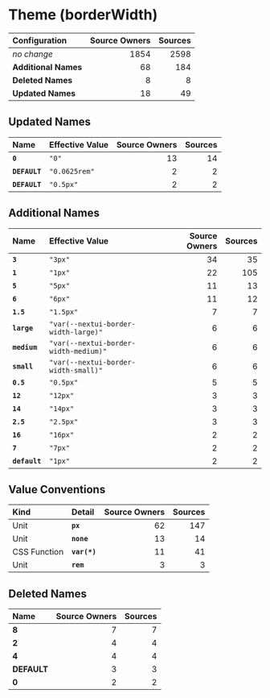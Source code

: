 # Theme (borderWidth)

| Configuration | Source Owners | Sources |
| :------------ | ------------: | ------: |
| *no change* | 1854 | 2598 |
| **Additional Names** | 68 | 184 |
| **Deleted Names** | 8 | 8 |
| **Updated Names** | 18 | 49 |

## Updated Names

| Name | Effective Value | Source Owners | Sources |
| :--- | :-------------- | ------------: | ------: |
| **`0`** | `"0"` | 13 | 14 |
| **`DEFAULT`** | `"0.0625rem"` | 2 | 2 |
| **`DEFAULT`** | `"0.5px"` | 2 | 2 |

## Additional Names

| Name | Effective Value | Source Owners | Sources |
| :--- | :-------------- | ------------: | ------: |
| **`3`** | `"3px"` | 34 | 35 |
| **`1`** | `"1px"` | 22 | 105 |
| **`5`** | `"5px"` | 11 | 13 |
| **`6`** | `"6px"` | 11 | 12 |
| **`1.5`** | `"1.5px"` | 7 | 7 |
| **`large`** | `"var(--nextui-border-width-large)"` | 6 | 6 |
| **`medium`** | `"var(--nextui-border-width-medium)"` | 6 | 6 |
| **`small`** | `"var(--nextui-border-width-small)"` | 6 | 6 |
| **`0.5`** | `"0.5px"` | 5 | 5 |
| **`12`** | `"12px"` | 3 | 3 |
| **`14`** | `"14px"` | 3 | 3 |
| **`2.5`** | `"2.5px"` | 3 | 3 |
| **`16`** | `"16px"` | 2 | 2 |
| **`7`** | `"7px"` | 2 | 2 |
| **`default`** | `"1px"` | 2 | 2 |

## Value Conventions

| Kind | Detail | Source Owners | Sources |
| :--- | :----- | ------------: | ------: |
| Unit | **`px`** | 62 | 147 |
| Unit | **`none`** | 13 | 14 |
| CSS Function | **`var(*)`** | 11 | 41 |
| Unit | **`rem`** | 3 | 3 |

## Deleted Names

| Name | Source Owners | Sources |
| :--- | ------------: | ------: |
| **8** | 7 | 7 |
| **2** | 4 | 4 |
| **4** | 4 | 4 |
| **DEFAULT** | 3 | 3 |
| **0** | 2 | 2 |
